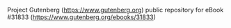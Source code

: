 Project Gutenberg (https://www.gutenberg.org) public repository for eBook #31833 (https://www.gutenberg.org/ebooks/31833)
